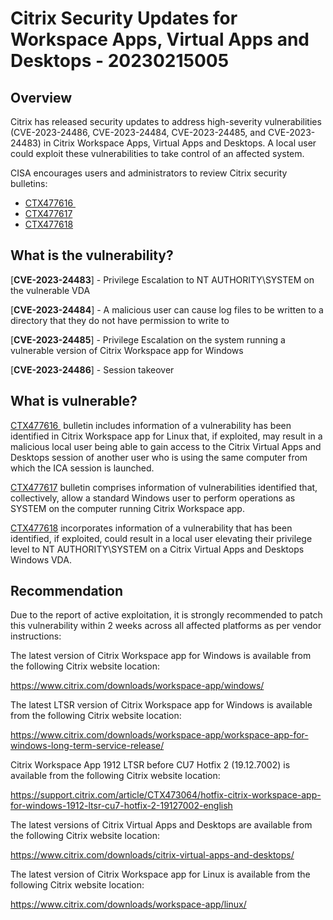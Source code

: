 # Citrix Security Updates for Workspace Apps, Virtual Apps and Desktops - 20230215005

## Overview
Citrix has released security updates to address high-severity vulnerabilities (CVE-2023-24486, CVE-2023-24484, CVE-2023-24485, and CVE-2023-24483) in Citrix Workspace Apps, Virtual Apps and Desktops. A local user could exploit these vulnerabilities to take control of an affected system.

CISA encourages users and administrators to review Citrix security bulletins: 
- [CTX477616 ](https://support.citrix.com/article/CTX477616/citrix-virtual-apps-and-desktops-security-bulletin-for-cve20232448)
- [CTX477617](https://support.citrix.com/article/CTX477617/citrix-workspace-app-for-windows-security-bulletin-for-cve202324484-cve202324485)
- [CTX477618](https://support.citrix.com/article/CTX477618/citrix-workspace-app-for-linux-security-bulletin-for-cve202324486)

## What is the vulnerability?
[**CVE-2023-24483**] - Privilege Escalation to NT AUTHORITY\SYSTEM on the vulnerable VDA

[**CVE-2023-24484**] - A malicious user can cause log files to be written to a directory that they do not have permission to write to

[**CVE-2023-24485**] - Privilege Escalation on the system running a vulnerable version of Citrix Workspace app for Windows

[**CVE-2023-24486**] - Session takeover

## What is vulnerable?

[CTX477616 ](https://support.citrix.com/article/CTX477616/citrix-virtual-apps-and-desktops-security-bulletin-for-cve20232448) bulletin includes information of a vulnerability has been identified in Citrix Workspace app for Linux that, if exploited, may result in a malicious local user being able to gain access to the Citrix Virtual Apps and Desktops session of another user who is using the same computer from which the ICA session is launched.

[CTX477617](https://support.citrix.com/article/CTX477617/citrix-workspace-app-for-windows-security-bulletin-for-cve202324484-cve202324485) bulletin comprises information of vulnerabilities identified that, collectively, allow a standard Windows user to perform operations as SYSTEM on the computer running Citrix Workspace app.

[CTX477618](https://support.citrix.com/article/CTX477618/citrix-workspace-app-for-linux-security-bulletin-for-cve202324486) incorporates information of a vulnerability that has been identified, if exploited, could result in a local user elevating their privilege level to NT AUTHORITY\SYSTEM on a Citrix Virtual Apps and Desktops Windows VDA. 


## Recommendation
Due to the report of active exploitation, it is strongly recommended to patch this vulnerability within 2 weeks across all affected platforms as per vendor instructions: 

The latest version of Citrix Workspace app for Windows is available from the following Citrix website location: 

https://www.citrix.com/downloads/workspace-app/windows/ 

The latest LTSR version of Citrix Workspace app for Windows is available from the following Citrix website location: 

https://www.citrix.com/downloads/workspace-app/workspace-app-for-windows-long-term-service-release/ 

Citrix Workspace App 1912 LTSR before CU7 Hotfix 2 (19.12.7002) is available from the following Citrix website location:

https://support.citrix.com/article/CTX473064/hotfix-citrix-workspace-app-for-windows-1912-ltsr-cu7-hotfix-2-19127002-english

The latest versions of Citrix Virtual Apps and Desktops are available from the following Citrix website location: 

https://www.citrix.com/downloads/citrix-virtual-apps-and-desktops/

The latest version of Citrix Workspace app for Linux is available from the following Citrix website location: 

https://www.citrix.com/downloads/workspace-app/linux/ 




